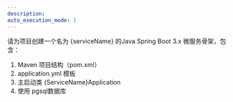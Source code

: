 ```yaml
---
description: 
auto_execution_mode: 1
---
```


请为项目创建一个名为 {serviceName} 的Java  Spring Boot 3.x 微服务骨架，包含：
1. Maven 项目结构（pom.xml）
2. application.yml 模板
3. 主启动类 {ServiceName}Application
4. 使用 pgsql数据库
